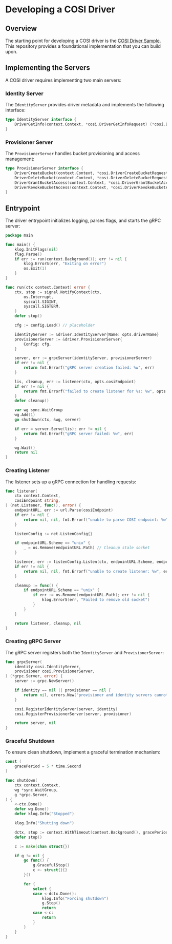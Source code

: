 # Developing a COSI Driver

## Overview

The starting point for developing a COSI driver is the [COSI Driver Sample](https://github.com/kubernetes-sigs/cosi-driver-sample). This repository provides a foundational implementation that you can build upon.

## Implementing the Servers

A COSI driver requires implementing two main servers:

### Identity Server

The `IdentityServer` provides driver metadata and implements the following interface:

```go
type IdentityServer interface {
	DriverGetInfo(context.Context, *cosi.DriverGetInfoRequest) (*cosi.DriverGetInfoResponse, error)
}
```

### Provisioner Server

The `ProvisionerServer` handles bucket provisioning and access management:

```go
type ProvisionerServer interface {
	DriverCreateBucket(context.Context, *cosi.DriverCreateBucketRequest) (*cosi.DriverCreateBucketResponse, error)
	DriverDeleteBucket(context.Context, *cosi.DriverDeleteBucketRequest) (*cosi.DriverDeleteBucketResponse, error)
	DriverGrantBucketAccess(context.Context, *cosi.DriverGrantBucketAccessRequest) (*cosi.DriverGrantBucketAccessResponse, error)
	DriverRevokeBucketAccess(context.Context, *cosi.DriverRevokeBucketAccessRequest) (*cosi.DriverRevokeBucketAccessResponse, error)
}
```

## Entrypoint

The driver entrypoint initializes logging, parses flags, and starts the gRPC server:

```go
package main

func main() {
	klog.InitFlags(nil)
	flag.Parse()
	if err := run(context.Background()); err != nil {
		klog.ErrorS(err, "Exiting on error")
		os.Exit(1)
	}
}

func run(ctx context.Context) error {
	ctx, stop := signal.NotifyContext(ctx,
		os.Interrupt,
		syscall.SIGINT,
		syscall.SIGTERM,
	)
	defer stop()

	cfg := config.Load() // placeholder

	identityServer := &driver.IdentityServer{Name: opts.driverName}
	provisionerServer := &driver.ProvisionerServer{
		Config: cfg,
	}

	server, err := grpcServer(identityServer, provisionerServer)
	if err != nil {
		return fmt.Errorf("gRPC server creation failed: %w", err)
	}

	lis, cleanup, err := listener(ctx, opts.cosiEndpoint)
	if err != nil {
		return fmt.Errorf("failed to create listener for %s: %w", opts.cosiEndpoint, err)
	}
	defer cleanup()

	var wg sync.WaitGroup
	wg.Add(1)
	go shutdown(ctx, &wg, server)

	if err = server.Serve(lis); err != nil {
		return fmt.Errorf("gRPC server failed: %w", err)
	}

	wg.Wait()
	return nil
}
```

### Creating Listener

The listener sets up a gRPC connection for handling requests:

```go
func listener(
	ctx context.Context,
	cosiEndpoint string,
) (net.Listener, func(), error) {
	endpointURL, err := url.Parse(cosiEndpoint)
	if err != nil {
		return nil, nil, fmt.Errorf("unable to parse COSI endpoint: %w", err)
	}

	listenConfig := net.ListenConfig{}

	if endpointURL.Scheme == "unix" {
		_ = os.Remove(endpointURL.Path) // Cleanup stale socket
	}

	listener, err := listenConfig.Listen(ctx, endpointURL.Scheme, endpointURL.Path)
	if err != nil {
		return nil, nil, fmt.Errorf("unable to create listener: %w", err)
	}

	cleanup := func() {
		if endpointURL.Scheme == "unix" {
			if err := os.Remove(endpointURL.Path); err != nil {
				klog.ErrorS(err, "Failed to remove old socket")
			}
		}
	}

	return listener, cleanup, nil
}
```

### Creating gRPC Server

The gRPC server registers both the `IdentityServer` and `ProvisionerServer`:

```go
func grpcServer(
	identity cosi.IdentityServer,
	provisioner cosi.ProvisionerServer,
) (*grpc.Server, error) {
	server := grpc.NewServer()

	if identity == nil || provisioner == nil {
		return nil, errors.New("provisioner and identity servers cannot be nil")
	}

	cosi.RegisterIdentityServer(server, identity)
	cosi.RegisterProvisionerServer(server, provisioner)

	return server, nil
}
```

### Graceful Shutdown

To ensure clean shutdown, implement a graceful termination mechanism:

```go
const (
	gracePeriod = 5 * time.Second
)

func shutdown(
	ctx context.Context,
	wg *sync.WaitGroup,
	g *grpc.Server,
) {
	<-ctx.Done()
	defer wg.Done()
	defer klog.Info("Stopped")

	klog.Info("Shutting down")

	dctx, stop := context.WithTimeout(context.Background(), gracePeriod)
	defer stop()

	c := make(chan struct{})

	if g != nil {
		go func() {
			g.GracefulStop()
			c <- struct{}{}
		}()

		for {
			select {
			case <-dctx.Done():
				klog.Info("Forcing shutdown")
				g.Stop()
				return
			case <-c:
				return
			}
		}
	}
}
```
